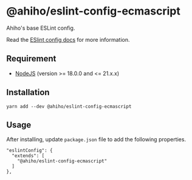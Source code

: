 # @ahiho/eslint-config-ecmascript

Ahiho's base ESLint config.

Read the [ESlint config docs](http://eslint.org/docs/user-guide/configuring#extending-configuration-files) for more information.

## Requirement

- [NodeJS](https://nodejs.org) (version >= 18.0.0 and <= 21.x.x)

## Installation

```shell
yarn add --dev @ahiho/eslint-config-ecmascript
```

## Usage

After installing, update `package.json` file to add the following properties.

```text
"eslintConfig": {
  "extends": [
    "@ahiho/eslint-config-ecmascript"
  ]
},
```
